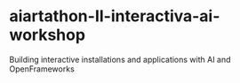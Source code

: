 # aiartathon-II-interactiva-ai-workshop
Building interactive installations and applications with AI and OpenFrameworks
